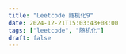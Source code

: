 ```yaml
---
title: "Leetcode 随机化9"
date: 2024-12-21T15:03:43+08:00
tags: ["leetcode", "随机化"]
draft: false
---
```

